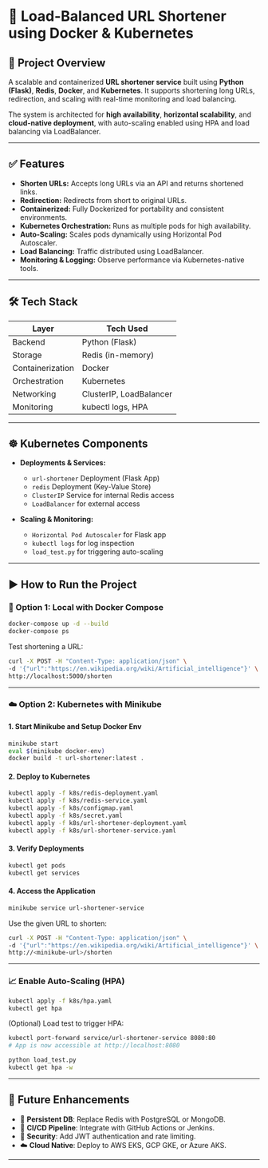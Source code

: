 # 🚀 Load-Balanced URL Shortener using Docker & Kubernetes

## 📘 Project Overview

A scalable and containerized **URL shortener service** built using **Python (Flask)**, **Redis**, **Docker**, and **Kubernetes**. It supports shortening long URLs, redirection, and scaling with real-time monitoring and load balancing.

The system is architected for **high availability**, **horizontal scalability**, and **cloud-native deployment**, with auto-scaling enabled using HPA and load balancing via LoadBalancer.

---

## ✅ Features

- **Shorten URLs:** Accepts long URLs via an API and returns shortened links.
- **Redirection:** Redirects from short to original URLs.
- **Containerized:** Fully Dockerized for portability and consistent environments.
- **Kubernetes Orchestration:** Runs as multiple pods for high availability.
- **Auto-Scaling:** Scales pods dynamically using Horizontal Pod Autoscaler.
- **Load Balancing:** Traffic distributed using LoadBalancer.
- **Monitoring & Logging:** Observe performance via Kubernetes-native tools.

---

## 🛠️ Tech Stack

| Layer             | Tech Used               |
|------------------|--------------------------|
| Backend           | Python (Flask)           |
| Storage           | Redis (in-memory)        |
| Containerization  | Docker                   |
| Orchestration     | Kubernetes               |
| Networking        | ClusterIP, LoadBalancer  |
| Monitoring        | kubectl logs, HPA        |

---

## ☸️ Kubernetes Components

- **Deployments & Services:**
  - `url-shortener` Deployment (Flask App)
  - `redis` Deployment (Key-Value Store)
  - `ClusterIP` Service for internal Redis access
  - `LoadBalancer` for external access

- **Scaling & Monitoring:**
  - `Horizontal Pod Autoscaler` for Flask app
  - `kubectl logs` for log inspection
  - `load_test.py` for triggering auto-scaling

---

## ▶️ How to Run the Project

### 🔧 Option 1: Local with Docker Compose

```bash
docker-compose up -d --build
docker-compose ps
```

Test shortening a URL:

```bash
curl -X POST -H "Content-Type: application/json" \
-d '{"url":"https://en.wikipedia.org/wiki/Artificial_intelligence"}' \
http://localhost:5000/shorten
```

---

### ☁️ Option 2: Kubernetes with Minikube

#### 1. Start Minikube and Setup Docker Env

```bash
minikube start
eval $(minikube docker-env)
docker build -t url-shortener:latest .
```

#### 2. Deploy to Kubernetes

```bash
kubectl apply -f k8s/redis-deployment.yaml
kubectl apply -f k8s/redis-service.yaml
kubectl apply -f k8s/configmap.yaml
kubectl apply -f k8s/secret.yaml
kubectl apply -f k8s/url-shortener-deployment.yaml
kubectl apply -f k8s/url-shortener-service.yaml
```

#### 3. Verify Deployments

```bash
kubectl get pods
kubectl get services
```

#### 4. Access the Application

```bash
minikube service url-shortener-service
```

Use the given URL to shorten:

```bash
curl -X POST -H "Content-Type: application/json" \
-d '{"url":"https://en.wikipedia.org/wiki/Artificial_intelligence"}' \
http://<minikube-url>/shorten
```

---

### 📈 Enable Auto-Scaling (HPA)

```bash
kubectl apply -f k8s/hpa.yaml
kubectl get hpa
```

(Optional) Load test to trigger HPA:

```bash
kubectl port-forward service/url-shortener-service 8080:80
# App is now accessible at http://localhost:8080

python load_test.py
kubectl get hpa -w
```

---

## 🚀 Future Enhancements

- 💾 **Persistent DB**: Replace Redis with PostgreSQL or MongoDB.
- 🔁 **CI/CD Pipeline**: Integrate with GitHub Actions or Jenkins.
- 🔐 **Security**: Add JWT authentication and rate limiting.
- ☁️ **Cloud Native**: Deploy to AWS EKS, GCP GKE, or Azure AKS.

---

